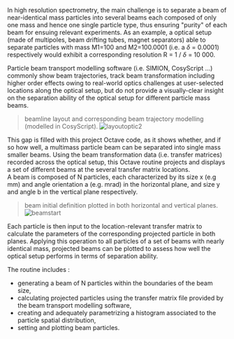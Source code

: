In high resolution spectrometry, the main challenge is to separate a beam of near-identical mass particles into several beams each composed of only one mass and hence one single particle type, thus ensuring "purity" of each beam for ensuing relevant experiments.
As an example, a optical setup (made of multipoles, beam drifting tubes, magnet separators) able to separate particles with mass M1=100 and M2=100.0001 (i.e. a $\delta$ = 0.0001) respectively would exhibit a corresponding resolution R = 1 / $\delta$ = 10 000.

Particle beam transport modelling software (i.e. SIMION, CosyScript ...) commonly show beam trajectories, track beam transformation including higher order effects owing to real-world optics challenges at user-selected locations along the optical setup, but do not provide a visually-clear insight on the separation ability of the optical setup for different particle mass beams. 

> beamline layout and corresponding beam trajectory modelling (modelled in CosyScript).
![layoutoptic2](https://user-images.githubusercontent.com/126000617/220473302-49861c50-2d6f-4b53-886d-f97137688c2a.png)


This gap is filled with this project Octave code, as it shows whether, and if so how well, a multimass particle beam can be separated into single mass smaller beams. Using the beam transformation data (i.e. transfer matrices) recorded across the optical setup, this Octave routine projects and displays a set of different beams at the several transfer matrix locations.       
A beam is composed of N particles, each characterized by its size x (e.g mm) and angle orientation a (e.g. mrad) in the horizontal plane, and size y and angle b in the vertical plane respectively. 

> beam initial definition plotted in both horizontal and vertical planes.
![beamstart](https://user-images.githubusercontent.com/126000617/220470657-c73feaa1-bce4-4610-9f18-399615f7f661.png)


Each particle is then input to the location-relevant transfer matrix to calculate the parameters of the corresponding projected particle in both planes. Applying this operation to all particles of a set of beams with nearly identical mass, projected beams can be plotted to assess how well the optical setup performs in terms of separation ability.

The routine includes :
+ generating a beam of N particles within the boundaries of the beam size,
+ calculating projected particles using the transfer matrix file provided by the beam transport modelling software,
+ creating and adequately parametrizing a histogram associated to the particle spatial distribution,
+ setting and plotting beam particles.
